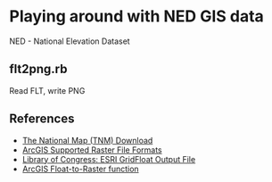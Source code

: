 # Playing around with NED GIS data

NED - National Elevation Dataset

## flt2png.rb

Read FLT, write PNG

## References

- [The National Map (TNM)
  Download](https://viewer.nationalmap.gov/basic)
- [ArcGIS Supported Raster File
  Formats](http://pro.arcgis.com/en/pro-app/help/data/imagery/supported-raster-dataset-file-formats.htm)
- [Library of Congress: ESRI GridFloat Output
  File](https://www.loc.gov/preservation/digital/formats/fdd/fdd000422.shtml)
- [ArcGIS Float-to-Raster
  function](http://desktop.arcgis.com/en/arcmap/10.3/tools/conversion-toolbox/float-to-raster.htm)
